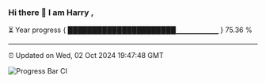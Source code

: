### Hi there 👋 I am Harry , 

⏳ Year progress { ██████████████████████▁▁▁▁▁▁▁▁ } 75.36 %

---

⏰ Updated on Wed, 02 Oct 2024 19:47:48 GMT

![Progress Bar CI](https://github.com/duykhang68/duykhang68/workflows/Progress%20Bar%20CI/badge.svg)
